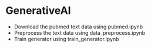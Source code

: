 # GenerativeAI

* Download the pubmed text data using pubmed.ipynb 
* Preprocess the text data using data_preprocess.ipynb
* Train generator using train_generator.ipynb 


